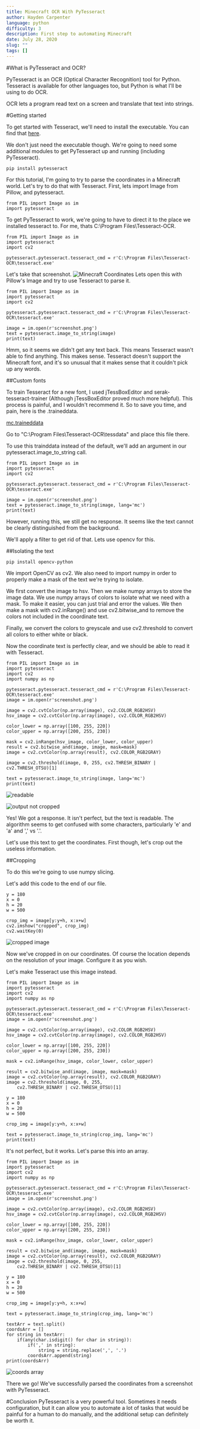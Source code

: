 ```yaml
---
title: Minecraft OCR With PyTesseract
author: Hayden Carpenter
language: python
difficulty: 3
description: First step to automating Minecraft
date: July 28, 2020
slug: ""
tags: []
---
```

#What is PyTesseract and OCR?

PyTesseract is an OCR (Optical Character Recognition) tool for Python. Tesseract is available for other languages too, but Python is what I'll be using to do OCR.

OCR lets a program read text on a screen and translate that text into strings.

#Getting started

To get started with Tesseract, we'll need to install the executable. 
You can find that [here](https://tesseract-ocr.github.io/tessdoc/4.0-with-LSTM.html#400-alpha-for-windows).

We don't just need the executable though. We're going to need some additional modules to get PyTesseract up and running (including PyTesseract).

```
pip install pytesseract
```
For this tutorial, I'm going to try to parse the coordinates in a Minecraft world. Let's try to do that with Tesseract.
First, lets import Image from Pillow, and pytesseract.

```
from PIL import Image as im
import pytesseract
```

To get PyTesseract to work, we're going to have to direct it to the place we installed tesseract to. For me, thats C:\Program Files\Tesseract-OCR.

```
from PIL import Image as im
import pytesseract
import cv2

pytesseract.pytesseract.tesseract_cmd = r'C:\Program Files\Tesseract-OCR\tesseract.exe'
```

Let's take that screenshot.
![Minecraft Coordinates](../../images/tesseract-mc/screenshot.png)
Lets open this with Pillow's Image and try to use Tesseract to parse it.

```
from PIL import Image as im
import pytesseract
import cv2

pytesseract.pytesseract.tesseract_cmd = r'C:\Program Files\Tesseract-OCR\tesseract.exe'

image = im.open(r'screenshot.png')
text = pytesseract.image_to_string(image)
print(text)
```

Hmm, so it seems we didn't get any text back. This means Tesseract wasn't able to find anything. This makes sense. 
Tesseract doesn't support the Minecraft font, and it's so unusual that it makes sense that it couldn't pick up any words.

##Custom fonts

To train Tesseract for a new font, I used jTessBoxEditor and serak-tesseract-trainer (Although jTessBoxEditor proved much more helpful).
This process is painful, and I wouldn't recommend it. So to save you time, and pain, here is the .traineddata. 

[mc.traineddata](https://github.com/xHayden/Minecraft-OCR)

Go to "C:\Program Files\Tesseract-OCR\tessdata" and place this file there. 

To use this trainddata instead of the default, we'll add an argument in our pytesseract.image\_to\_string call.

```
from PIL import Image as im
import pytesseract
import cv2

pytesseract.pytesseract.tesseract_cmd = r'C:\Program Files\Tesseract-OCR\tesseract.exe'

image = im.open(r'screenshot.png')
text = pytesseract.image_to_string(image, lang='mc')
print(text)
```

However, running this, we still get no response.
It seems like the text cannot be clearly distinguished from the background.

We'll apply a filter to get rid of that. Lets use opencv for this.

##Isolating the text

```
pip install opencv-python
```

We import OpenCV as cv2.
We also need to import numpy in order to properly make a mask of the text we're trying to isolate.

We first convert the image to hsv. Then we make numpy arrays to store the image data.
We use numpy arrays of colors to isolate what we need with a mask. To make it easier, you can just trial and error the values.
We then make a mask with cv2.inRange() and use cv2.bitwise_and to remove the colors not included in the coordinate text.

Finally, we convert the colors to greyscale and use cv2.threshold to convert all colors to either white or black.

Now the coordinate text is perfectly clear, and we should be able to read it with Tesseract.

```
from PIL import Image as im
import pytesseract
import cv2
import numpy as np

pytesseract.pytesseract.tesseract_cmd = r'C:\Program Files\Tesseract-OCR\tesseract.exe'
image = im.open(r'screenshot.png')

image = cv2.cvtColor(np.array(image), cv2.COLOR_RGB2HSV)
hsv_image = cv2.cvtColor(np.array(image), cv2.COLOR_RGB2HSV)

color_lower = np.array([100, 255, 220])
color_upper = np.array([200, 255, 230])

mask = cv2.inRange(hsv_image, color_lower, color_upper)
result = cv2.bitwise_and(image, image, mask=mask)
image = cv2.cvtColor(np.array(result), cv2.COLOR_RGB2GRAY)

image = cv2.threshold(image, 0, 255, cv2.THRESH_BINARY | cv2.THRESH_OTSU)[1]

text = pytesseract.image_to_string(image, lang='mc')
print(text)
```

![readable](../../images/tesseract-mc/readable.jpg)

![output not cropped](../../images/tesseract-mc/working_output_not_cropped.png)

Yes! We got a response. It isn't perfect, but the text is readable. The algorithm seems to get confused with some characters,
particularly 'e' and 'a' and ',' vs '.'.

Let's use this text to get the coordinates.
First though, let's crop out the useless information. 

##Cropping

To do this we're going to use numpy slicing. 

Let's add this code to the end of our file.
```
y = 180
x = 0
h = 20
w = 500

crop_img = image[y:y+h, x:x+w]
cv2.imshow("cropped", crop_img)
cv2.waitKey(0)
```

![cropped image](../../images/tesseract-mc/cropped.png)

Now we've cropped in on our coordinates. Of course the location depends on the resolution of your image. Configure it as you wish.

Let's make Tesseract use this image instead.

```
from PIL import Image as im
import pytesseract
import cv2
import numpy as np

pytesseract.pytesseract.tesseract_cmd = r'C:\Program Files\Tesseract-OCR\tesseract.exe'
image = im.open(r'screenshot.png')

image = cv2.cvtColor(np.array(image), cv2.COLOR_RGB2HSV)
hsv_image = cv2.cvtColor(np.array(image), cv2.COLOR_RGB2HSV)

color_lower = np.array([100, 255, 220])
color_upper = np.array([200, 255, 230])

mask = cv2.inRange(hsv_image, color_lower, color_upper)

result = cv2.bitwise_and(image, image, mask=mask)
image = cv2.cvtColor(np.array(result), cv2.COLOR_RGB2GRAY)
image = cv2.threshold(image, 0, 255,
    cv2.THRESH_BINARY | cv2.THRESH_OTSU)[1]

y = 180
x = 0
h = 20
w = 500

crop_img = image[y:y+h, x:x+w]

text = pytesseract.image_to_string(crop_img, lang='mc')
print(text)
```

It's not perfect, but it works. Let's parse this into an array.

```
from PIL import Image as im
import pytesseract
import cv2
import numpy as np

pytesseract.pytesseract.tesseract_cmd = r'C:\Program Files\Tesseract-OCR\tesseract.exe'
image = im.open(r'screenshot.png')

image = cv2.cvtColor(np.array(image), cv2.COLOR_RGB2HSV)
hsv_image = cv2.cvtColor(np.array(image), cv2.COLOR_RGB2HSV)

color_lower = np.array([100, 255, 220])
color_upper = np.array([200, 255, 230])

mask = cv2.inRange(hsv_image, color_lower, color_upper)

result = cv2.bitwise_and(image, image, mask=mask)
image = cv2.cvtColor(np.array(result), cv2.COLOR_RGB2GRAY)
image = cv2.threshold(image, 0, 255,
    cv2.THRESH_BINARY | cv2.THRESH_OTSU)[1]

y = 180
x = 0
h = 20
w = 500

crop_img = image[y:y+h, x:x+w]

text = pytesseract.image_to_string(crop_img, lang='mc')

textArr = text.split()
coordsArr = []
for string in textArr:
    if(any(char.isdigit() for char in string)):
        if(',' in string):
            string = string.replace(',', '.')
        coordsArr.append(string)
print(coordsArr)
```
![coords array](../../images/tesseract-mc/coords_array.png)

There we go! We've successfully parsed the coordinates from a screenshot with PyTesseract.

#Conclusion
PyTesseract is a very powerful tool. Sometimes it needs configuration, but it can allow you to automate a lot of tasks that would be painful for a human to do manually, and the additional setup can definitely be worth it. 